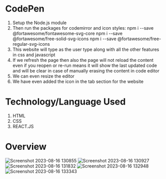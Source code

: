 # CodePen
1) Setup the Node.js module
2) Then run the packages for codemirror and icon styles:
   npm i --save @fortawesome/fontawesome-svg-core
   npm i --save @fortawesome/free-solid-svg-icons
   npm i --save @fortawesome/free-regular-svg-icons
3) This website will type as the user type along with all the other features in css and javascript
4) If we refresh the page then also the page will not reload the content even if you reopen or re-run means it will show the last updated code and will be clear in case of manually erasing the content in code editor
5) We can even resize the editor
6) We have even added the icon in the tab section for the website

# Technology/Language Used
1) HTML
2) CSS
3) REACT.JS

# Overview
![Screenshot 2023-08-16 130855](https://github.com/garvita2003/CodePen/assets/102051676/d02f1694-211f-4f23-a93c-811eb507939b)
![Screenshot 2023-08-16 130927](https://github.com/garvita2003/CodePen/assets/102051676/9f2fd517-a940-4929-a215-dda13159ce17)
![Screenshot 2023-08-16 131832](https://github.com/garvita2003/CodePen/assets/102051676/ac4cfa88-e3c9-4224-8c5b-4ff93318c22c)
![Screenshot 2023-08-16 132948](https://github.com/garvita2003/CodePen/assets/102051676/1c1d2eb1-3694-4bf9-a7a6-19bba3e24725)
![Screenshot 2023-08-16 133343](https://github.com/garvita2003/CodePen/assets/102051676/20574423-f985-42c4-b818-5792a98aa6f7)
